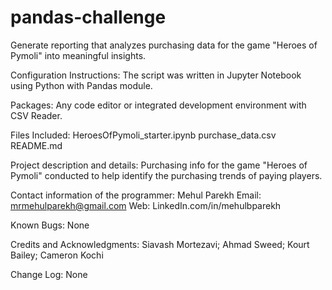 # pandas-challenge
Generate reporting that analyzes purchasing data for the game "Heroes of Pymoli" into meaningful insights.

Configuration Instructions: The script was written in Jupyter Notebook using Python with Pandas module.

Packages: Any code editor or integrated development environment with CSV Reader.

Files Included:
HeroesOfPymoli_starter.ipynb
purchase_data.csv
README.md

Project description and details:
Purchasing info for the game "Heroes of Pymoli" conducted to help identify the purchasing trends of paying players. 

Contact information of the programmer: Mehul Parekh 
Email: mrmehulparekh@gmail.com 
Web: LinkedIn.com/in/mehulbparekh

Known Bugs: None

Credits and Acknowledgments: Siavash Mortezavi; Ahmad Sweed; Kourt Bailey; Cameron Kochi

Change Log: None
